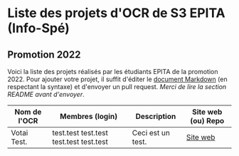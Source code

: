 # Liste des projets d'OCR de S3 EPITA (Info-Spé)
## Promotion 2022

Voici la liste des projets réalisés par les étudiants EPITA de la promotion 2022. Pour ajouter votre projet, il suffit d'éditer le [document Markdown](https://github.com/Epinnal/SPE/blob/master/S3/OCRS3_2018.md) (en respectant la syntaxe) et d'envoyer un pull request. *Merci de lire la section README avant d'envoyer*.

<!-- README -->
<!-- Insérez les logins en commençant par celui du chef de groupe -->
<!-- Merci de bien respecter l'ordre des colonnes et de séparer chaque colonne par | -->
<!-- Le site web est facultatif, mais c'est toujours sympa le mettre ! -->
<!-- Avant de push, merci de bien vérifier le rendu Markdown -->

| Nom de l'OCR | Membres (login) | Description | Site web (ou) Repo |
|------|--------------|--------------|--------|
|Votai Test.|test.test test.test test.test test.test|Ceci est un test.| [Site web](http://www.epita.fr) |
